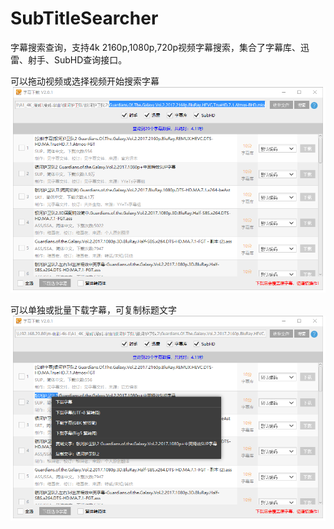 # SubTitleSearcher
字幕搜索查询，支持4k 2160p,1080p,720p视频字幕搜索，集合了字幕库、迅雷、射手、SubHD查询接口。

可以拖动视频或选择视频开始搜索字幕
![可以拖动视频或选择视频开始搜索字幕](https://raw.githubusercontent.com/Andyfoo/SubTitleSearcher/master/docs/screenshot/p1.png)

可以单独或批量下载字幕，可复制标题文字
![可以单独或批量下载字幕，可复制标题文字](https://raw.githubusercontent.com/Andyfoo/SubTitleSearcher/master/docs/screenshot/p2.png)
